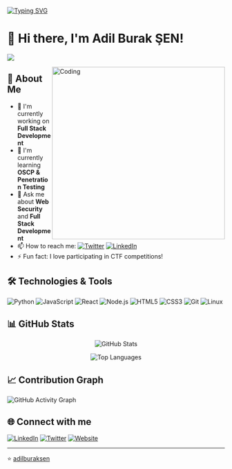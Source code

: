 [![Typing SVG](https://readme-typing-svg.herokuapp.com?color=F7DF1E&lines=Full+Stack+Developer;Security+Enthusiast;Pentester;OSCP+Student)](https://github.com/adilburaksen)

# 👋 Hi there, I'm Adil Burak ŞEN!

![](https://komarev.com/ghpvc/?username=adilburaksen&color=blue&style=flat)

<img align="right" alt="Coding" width="400" src="https://media.giphy.com/media/qgQUggAC3Pfv687qPC/giphy.gif">

## 🚀 About Me
- 🔭 I'm currently working on **Full Stack Development**
- 🌱 I'm currently learning **OSCP & Penetration Testing**
- 💬 Ask me about **Web Security** and **Full Stack Development**
- 📫 How to reach me: [![Twitter](https://img.shields.io/badge/Twitter-%231DA1F2.svg?&style=flat-square&logo=twitter&logoColor=white)](https://twitter.com/adilburaksen) [![LinkedIn](https://img.shields.io/badge/LinkedIn-%230077B5.svg?&style=flat-square&logo=linkedin&logoColor=white)](https://www.linkedin.com/in/adilburaksen/)
- ⚡ Fun fact: I love participating in CTF competitions!

## 🛠️ Technologies & Tools
![Python](https://img.shields.io/badge/Python-3776AB?style=for-the-badge&logo=python&logoColor=white)
![JavaScript](https://img.shields.io/badge/JavaScript-F7DF1E?style=for-the-badge&logo=javascript&logoColor=black)
![React](https://img.shields.io/badge/React-61DAFB?style=for-the-badge&logo=react&logoColor=black)
![Node.js](https://img.shields.io/badge/Node.js-339933?style=for-the-badge&logo=nodedotjs&logoColor=white)
![HTML5](https://img.shields.io/badge/HTML5-E34F26?style=for-the-badge&logo=html5&logoColor=white)
![CSS3](https://img.shields.io/badge/CSS3-1572B6?style=for-the-badge&logo=css3&logoColor=white)
![Git](https://img.shields.io/badge/Git-F05032?style=for-the-badge&logo=git&logoColor=white)
![Linux](https://img.shields.io/badge/Linux-FCC624?style=for-the-badge&logo=linux&logoColor=black)

## 📊 GitHub Stats
<p align="center">
  <img src="https://github-readme-stats.vercel.app/api?username=adilburaksen&show_icons=true&theme=radical" alt="GitHub Stats" />
</p>

<p align="center">
  <img src="https://github-readme-stats.vercel.app/api/top-langs/?username=adilburaksen&layout=compact&theme=radical" alt="Top Languages" />
</p>

## 📈 Contribution Graph
![GitHub Activity Graph](https://github-readme-activity-graph.vercel.app/graph?username=adilburaksen&theme=github-dark)

## 🌐 Connect with me
[![LinkedIn](https://img.shields.io/badge/LinkedIn-%230077B5.svg?&style=for-the-badge&logo=linkedin&logoColor=white)](https://www.linkedin.com/in/adilburaksen/)
[![Twitter](https://img.shields.io/badge/Twitter-%231DA1F2.svg?&style=for-the-badge&logo=twitter&logoColor=white)](https://twitter.com/adilburaksen)
[![Website](https://img.shields.io/badge/Website-hackwith.me-orange?style=for-the-badge)](https://hackwith.me)

---
⭐️ [adilburaksen](https://github.com/adilburaksen)

